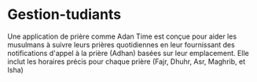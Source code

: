 # Gestion-tudiants
 Une application de prière comme Adan Time est conçue pour aider les musulmans à suivre leurs prières quotidiennes en leur fournissant des notifications d'appel à la prière (Adhan) basées sur leur emplacement. Elle inclut les horaires précis pour chaque prière (Fajr, Dhuhr, Asr, Maghrib, et Isha)
